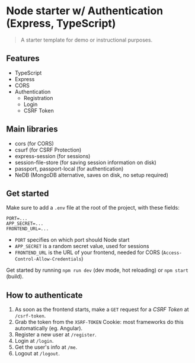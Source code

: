 # Node starter w/ Authentication (Express, TypeScript)

> A starter template for demo or instructional purposes.

## Features

- TypeScript
- Express
- CORS
- Authentication
  - Registration
  - Login
  - CSRF Token

## Main libraries

- cors (for CORS)
- csurf (for CSRF Protection)
- express-session (for sessions)
- session-file-store (for saving session information on disk)
- passport, passport-local (for authentication)
- NeDB (MongoDB alternative, saves on disk, no setup required)

## Get started

Make sure to add a `.env` file at the root of the project, with these fields:

```
PORT=...
APP_SECRET=...
FRONTEND_URL=...
```

- `PORT` specifies on which port should Node start
- `APP_SECRET` is a random secret value, used for sessions
- `FRONTEND_URL` is the URL of your frontend, needed for CORS (`Access-Control-Allow-Credentials`)

Get started by running `npm run dev` (dev mode, hot reloading) or `npm start` (build).

## How to authenticate

1. As soon as the frontend starts, make a `GET` request for a _CSRF Token_ at `/csrf-token`.
2. Grab the token from the `XSRF-TOKEN` Cookie: most frameworks do this automatically (eg. Angular).
3. Register a new user at `/register`.
4. Login at `/login`.
5. Get the user's info at `/me`.
6. Logout at `/logout`.

